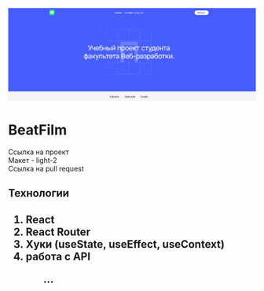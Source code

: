 <img src="./src/images/promo-md.png">

<h1>BeatFilm</h1>
<a src="https://movie.diplom.nomoredomainsmonster.ru/">Ссылка на проект</a><br>
<a src='https://www.figma.com/file/6FMWkB94wE7KTkcCgUXtnC/Дипломный-проект?node-id=1%3A1200&mode=dev'>Макет - light-2</a><br>
<a src="https://github.com/opigon1/movies-explorer-frontend-/pull/2">Ссылка на pull request</a><br>
<h2>Технологии<h2>
<ol>
<li>React</li>
<li>React Router</li>
<li>Хуки (useState, useEffect, useContext)</li>
<li>работа с API</li>
<ol>

...
